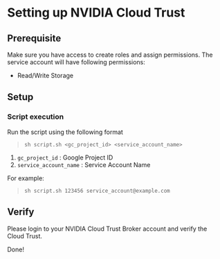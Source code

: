 # Setting up NVIDIA Cloud Trust

## Prerequisite
Make sure you have access to create roles and assign permissions.
The service account will have following permissions:
* Read/Write Storage

## Setup

### Script execution
Run the script using the following format
> `sh script.sh <gc_project_id> <service_account_name>` 

1. `gc_project_id` : Google Project ID
2. `service_account_name` : Service Account Name

For example:
> `sh script.sh 123456 service_account@example.com`

## Verify

Please login to your NVIDIA Cloud Trust Broker account and verify the Cloud Trust.

Done!